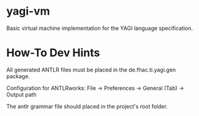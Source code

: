 yagi-vm
=======

Basic virtual machine implementation for the YAGI language specification.

How-To Dev Hints
=======

All generated ANTLR files must be placed in the de.fhac.ti.yagi.gen package.

Configuration for ANTLRworks:
  File -> Preferences -> General (Tab) -> Output path
    
The antlr grammar file should placed in the project's root folder. 
